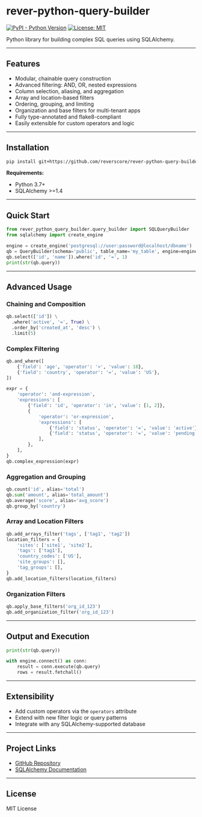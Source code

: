 # rever-python-query-builder

[![PyPI - Python Version](https://img.shields.io/pypi/pyversions/SQLAlchemy)](https://pypi.org/project/SQLAlchemy/)
[![License: MIT](https://img.shields.io/badge/License-MIT-yellow.svg)](https://opensource.org/licenses/MIT)

Python library for building complex SQL queries using SQLAlchemy.

---

## Features

- Modular, chainable query construction
- Advanced filtering: AND, OR, nested expressions
- Column selection, aliasing, and aggregation
- Array and location-based filters
- Ordering, grouping, and limiting
- Organization and base filters for multi-tenant apps
- Fully type-annotated and flake8-compliant
- Easily extensible for custom operators and logic

---

## Installation

```bash
pip install git+https://github.com/reverscore/rever-python-query-builder.git
```

**Requirements:**

- Python 3.7+
- SQLAlchemy >=1.4

---

## Quick Start

```python
from rever_python_query_builder.query_builder import SQLQueryBuilder
from sqlalchemy import create_engine

engine = create_engine('postgresql://user:password@localhost/dbname')
qb = QueryBuilder(schema='public', table_name='my_table', engine=engine)
qb.select(['id', 'name']).where('id', '=', 1)
print(str(qb.query))
```

---

## Advanced Usage

### Chaining and Composition

```python
qb.select(['id']) \
  .where('active', '=', True) \
  .order_by('created_at', 'desc') \
  .limit(5)
```

### Complex Filtering

```python
qb.and_where([
    {'field': 'age', 'operator': '>', 'value': 18},
    {'field': 'country', 'operator': '=', 'value': 'US'},
])

expr = {
    'operator': 'and-expression',
    'expressions': [
        {'field': 'id', 'operator': 'in', 'value': [1, 2]},
        {
            'operator': 'or-expression',
            'expressions': [
                {'field': 'status', 'operator': '=', 'value': 'active'},
                {'field': 'status', 'operator': '=', 'value': 'pending'},
            ],
        },
    ],
}
qb.complex_expression(expr)
```

### Aggregation and Grouping

```python
qb.count('id', alias='total')
qb.sum('amount', alias='total_amount')
qb.average('score', alias='avg_score')
qb.group_by('country')
```

### Array and Location Filters

```python
qb.add_arrays_filter('tags', ['tag1', 'tag2'])
location_filters = {
    'sites': ['site1', 'site2'],
    'tags': ['tag1'],
    'country_codes': ['US'],
    'site_groups': [],
    'tag_groups': [],
}
qb.add_location_filters(location_filters)
```

### Organization Filters

```python
qb.apply_base_filters('org_id_123')
qb.add_organization_filter('org_id_123')
```

---

## Output and Execution

```python
print(str(qb.query))

with engine.connect() as conn:
    result = conn.execute(qb.query)
    rows = result.fetchall()
```

---

## Extensibility

- Add custom operators via the `operators` attribute
- Extend with new filter logic or query patterns
- Integrate with any SQLAlchemy-supported database

---

## Project Links

- [GitHub Repository](https://github.com/reverscore/rever-python-query-builder)
- [SQLAlchemy Documentation](https://docs.sqlalchemy.org/)

---

## License

MIT License
